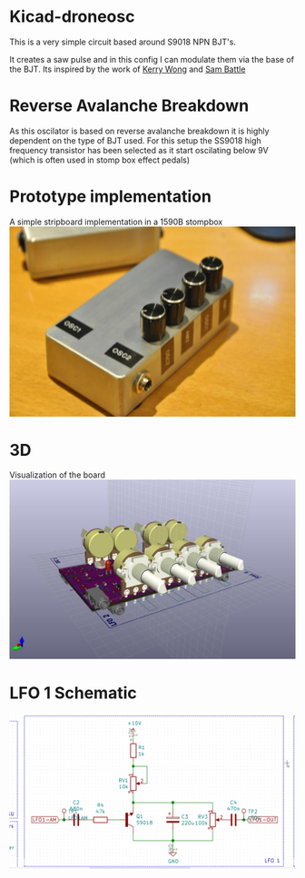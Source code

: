 # Kicad-droneosc

This is a very simple circuit based around S9018 NPN BJT's.

It creates a saw pulse and in this config I can modulate them via the base of the BJT. Its inspired by the work of [Kerry Wong](http://www.kerrywong.com/2014/03/19/bjt-in-reverse-avalanche-mode/) and [Sam Battle](https://www.lookmumnocomputer.com/projects/#/simplest-oscillator/)

# Reverse Avalanche Breakdown
As this oscilator is based on reverse avalanche breakdown it is highly dependent on the type of BJT used. For this setup the SS9018 high frequency transistor has been selected as it start oscilating below 9V (which is often used in stomp box effect pedals)

# Prototype implementation
A simple stripboard implementation in a 1590B stompbox
![OSC](Osc.jpg)

# 3D 
Visualization of the board
![3D](Kicad_Drone_osc_3d.png)

# LFO 1 Schematic
![Schematic](Kicad_Drone_osc_sch.png)
